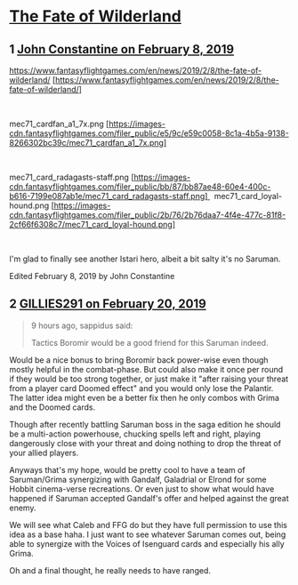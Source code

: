 # [The Fate of Wilderland](https://community.fantasyflightgames.com/topic/290618-the-fate-of-wilderland/)

## 1 [John Constantine on February 8, 2019](https://community.fantasyflightgames.com/topic/290618-the-fate-of-wilderland/?do=findComment&comment=3617880)

https://www.fantasyflightgames.com/en/news/2019/2/8/the-fate-of-wilderland/ [https://www.fantasyflightgames.com/en/news/2019/2/8/the-fate-of-wilderland/]

 

mec71_cardfan_a1_7x.png [https://images-cdn.fantasyflightgames.com/filer_public/e5/9c/e59c0058-8c1a-4b5a-9138-8266302bc39c/mec71_cardfan_a1_7x.png]

 

mec71_card_radagasts-staff.png [https://images-cdn.fantasyflightgames.com/filer_public/bb/87/bb87ae48-60e4-400c-b616-7199e087ab1e/mec71_card_radagasts-staff.png]   mec71_card_loyal-hound.png [https://images-cdn.fantasyflightgames.com/filer_public/2b/76/2b76daa7-4f4e-477c-81f8-2cf66f6308c7/mec71_card_loyal-hound.png]

 

I'm glad to finally see another Istari hero, albeit a bit salty it's no Saruman.

Edited February 8, 2019 by John Constantine

## 2 [GILLIES291 on February 20, 2019](https://community.fantasyflightgames.com/topic/290618-the-fate-of-wilderland/?do=findComment&comment=3629108)

> 9 hours ago, sappidus said:
> 
> Tactics Boromir would be a good friend for this Saruman indeed.

Would be a nice bonus to bring Boromir back power-wise even though mostly helpful in the combat-phase. But could also make it once per round if they would be too strong together, or just make it "after raising your threat from a player card Doomed effect" and you would only lose the Palantir. The latter idea might even be a better fix then he only combos with Grima and the Doomed cards.

Though after recently battling Saruman boss in the saga edition he should be a multi-action powerhouse, chucking spells left and right, playing dangerously close with your threat and doing nothing to drop the threat of your allied players. 

Anyways that's my hope, would be pretty cool to have a team of Saruman/Grima synergizing with Gandalf, Galadrial or Elrond for some Hobbit cinema-verse recreations. Or even just to show what would have happened if Saruman accepted Gandalf's offer and helped against the great enemy. 

We will see what Caleb and FFG do but they have full permission to use this idea as a base haha. I just want to see whatever Saruman comes out, being able to synergize with the Voices of Isenguard cards and especially his ally Grima.

Oh and a final thought, he really needs to have ranged. 

